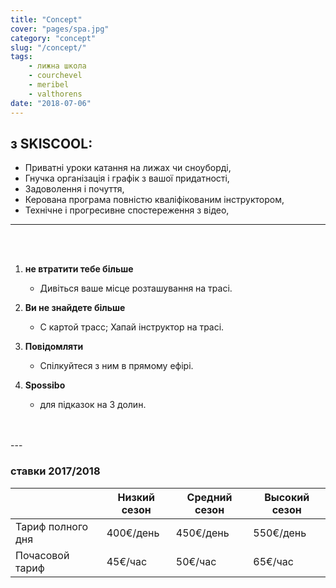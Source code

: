 ```yaml
---
title: "Concept"
cover: "pages/spa.jpg"
category: "concept"
slug: "/concept/"
tags:
    - лижна школа
    - courchevel
    - meribel
    - valthorens
date: "2018-07-06"
---
```


## з SKISCOOL: 
* Приватні уроки катання на лижах чи сноуборді,
* Гнучка організація і графік з вашої придатності,
* Задоволення і почуття,
* Керована програма повністю кваліфікованим інструктором,
* Технічне і прогресивне спостереження з відео,

<imgtest data="offpiste.jpg" directory="pages" alt="off track courchevel"></imgtest> 

---
<br/>
<br/>


1. **не втратити тебе більше**
    * Дивіться ваше місце розташування на трасі.
    
2. **Ви не знайдете більше**
    * С картой трасс; Хапай інструктор на трасі.
    
3. **Повідомляти**
    * Спілкуйтеся з ним в прямому ефірі.
    
4. **Spossibo**
    * для підказок на 3 долин.

<br/>
<br/>
---

### ставки 2017/2018

|                       	| Низкий сезон   	| Средний сезон 	|   Высокий сезон	|
|-----------------------	|------------------ |----------------	|-----------------	|
| Тариф полного дня     	|   400€/день   	|    450€/день   	|       550€/день 	|
| Почасовой тариф          	|     45€/час     	|      50€/час     	|        65€/час    |


